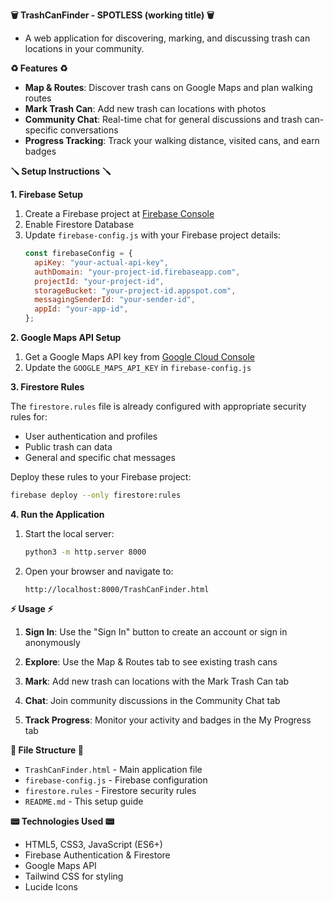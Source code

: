 **🗑️ TrashCanFinder - SPOTLESS (working title) 🗑️**

- A web application for discovering, marking, and discussing trash can locations in your community.

**♻️ Features ♻️**

- **Map & Routes**: Discover trash cans on Google Maps and plan walking routes
- **Mark Trash Can**: Add new trash can locations with photos
- **Community Chat**: Real-time chat for general discussions and trash can-specific conversations
- **Progress Tracking**: Track your walking distance, visited cans, and earn badges

**🪛 Setup Instructions 🪛**

**1. Firebase Setup**

1. Create a Firebase project at [Firebase Console](https://console.firebase.google.com/)
2. Enable Firestore Database
3. Update `firebase-config.js` with your Firebase project details:
   ```javascript
   const firebaseConfig = {
     apiKey: "your-actual-api-key",
     authDomain: "your-project-id.firebaseapp.com",
     projectId: "your-project-id",
     storageBucket: "your-project-id.appspot.com",
     messagingSenderId: "your-sender-id",
     appId: "your-app-id",
   };
   ```

**2. Google Maps API Setup**

1. Get a Google Maps API key from [Google Cloud Console](https://console.cloud.google.com/)
2. Update the `GOOGLE_MAPS_API_KEY` in `firebase-config.js`

**3. Firestore Rules**

The `firestore.rules` file is already configured with appropriate security rules for:

- User authentication and profiles
- Public trash can data
- General and specific chat messages

Deploy these rules to your Firebase project:

```bash
firebase deploy --only firestore:rules
```

**4. Run the Application**

1. Start the local server:

   ```bash
   python3 -m http.server 8000
   ```

2. Open your browser and navigate to:
   ```
   http://localhost:8000/TrashCanFinder.html
   ```

**⚡️ Usage ⚡️**

1. **Sign In**: Use the "Sign In" button to create an account or sign in anonymously

2. **Explore**: Use the Map & Routes tab to see existing trash cans
   
3. **Mark**: Add new trash can locations with the Mark Trash Can tab
   
4. **Chat**: Join community discussions in the Community Chat tab
   
5. **Track Progress**: Monitor your activity and badges in the My Progress tab

**📁 File Structure 📁**

- `TrashCanFinder.html` - Main application file
- `firebase-config.js` - Firebase configuration
- `firestore.rules` - Firestore security rules
- `README.md` - This setup guide

**📟 Technologies Used 📟**

- HTML5, CSS3, JavaScript (ES6+)
- Firebase Authentication & Firestore
- Google Maps API
- Tailwind CSS for styling
- Lucide Icons
